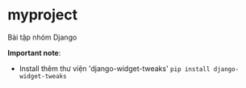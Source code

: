 # myproject
 Bài tập nhóm Django

**Important note**:
- Install thêm thư viện 'django-widget-tweaks'
```pip install django-widget-tweaks```
